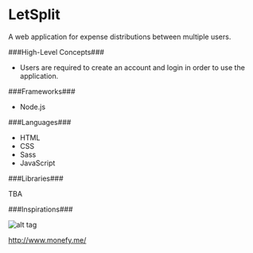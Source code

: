 LetSplit
========

A web application for expense distributions between multiple users.


###High-Level Concepts###

* Users are required to create an account and login in order to use the application.


###Frameworks###

* Node.js


###Languages###

* HTML
* CSS
* Sass
* JavaScript


###Libraries###

TBA


###Inspirations###

![alt tag](http://www.elandroidelibre.com/wp-content/uploads/2014/03/monefy-money-manager-android-app-cab.png)

http://www.monefy.me/
